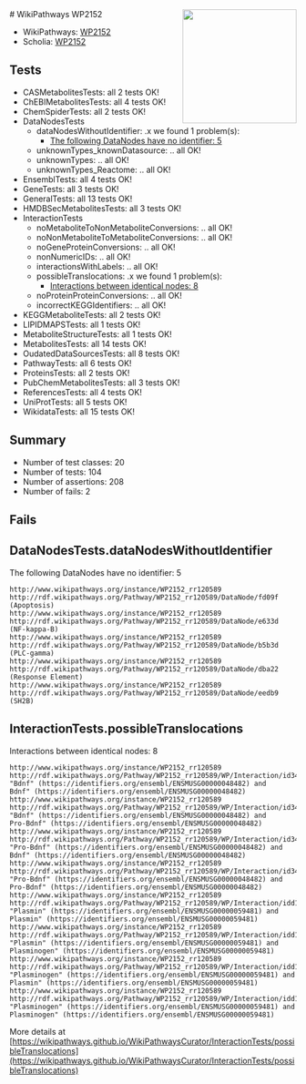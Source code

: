 <img style="float: right; width: 200px" src="https://upload.wikimedia.org/wikipedia/commons/thumb/8/83/Wplogo_with_text_500.png/640px-Wplogo_with_text_500.png" />
# WikiPathways WP2152

* WikiPathways: [WP2152](https://wikipathways.org/pathways/WP2152)
* Scholia: [WP2152](https://scholia.toolforge.org/wikipathways/WP2152)
## Tests
* CASMetabolitesTests: all 2 tests OK!
* ChEBIMetabolitesTests: all 4 tests OK!
* ChemSpiderTests: all 2 tests OK!
* DataNodesTests
    * dataNodesWithoutIdentifier: .x we found 1 problem(s):
        * [The following DataNodes have no identifier: 5](#d2d32fa4)
    * unknownTypes_knownDatasource: .. all OK!
    * unknownTypes: .. all OK!
    * unknownTypes_Reactome: .. all OK!
* EnsemblTests: all 4 tests OK!
* GeneTests: all 3 tests OK!
* GeneralTests: all 13 tests OK!
* HMDBSecMetabolitesTests: all 3 tests OK!
* InteractionTests
    * noMetaboliteToNonMetaboliteConversions: .. all OK!
    * noNonMetaboliteToMetaboliteConversions: .. all OK!
    * noGeneProteinConversions: .. all OK!
    * nonNumericIDs: .. all OK!
    * interactionsWithLabels: .. all OK!
    * possibleTranslocations: .x we found 1 problem(s):
        * [Interactions between identical nodes: 8](#1c11820d)
    * noProteinProteinConversions: .. all OK!
    * incorrectKEGGIdentifiers: .. all OK!
* KEGGMetaboliteTests: all 2 tests OK!
* LIPIDMAPSTests: all 1 tests OK!
* MetaboliteStructureTests: all 1 tests OK!
* MetabolitesTests: all 14 tests OK!
* OudatedDataSourcesTests: all 8 tests OK!
* PathwayTests: all 6 tests OK!
* ProteinsTests: all 2 tests OK!
* PubChemMetabolitesTests: all 3 tests OK!
* ReferencesTests: all 4 tests OK!
* UniProtTests: all 5 tests OK!
* WikidataTests: all 15 tests OK!


## Summary

* Number of test classes: 20
* Number of tests: 104
* Number of assertions: 208
* Number of fails: 2

## Fails

<a name="d2d32fa4" />

## DataNodesTests.dataNodesWithoutIdentifier

The following DataNodes have no identifier: 5
```
http://www.wikipathways.org/instance/WP2152_rr120589 http://rdf.wikipathways.org/Pathway/WP2152_rr120589/DataNode/fd09f (Apoptosis)
http://www.wikipathways.org/instance/WP2152_rr120589 http://rdf.wikipathways.org/Pathway/WP2152_rr120589/DataNode/e633d (NF-kappa-B)
http://www.wikipathways.org/instance/WP2152_rr120589 http://rdf.wikipathways.org/Pathway/WP2152_rr120589/DataNode/b5b3d (PLC-gamma)
http://www.wikipathways.org/instance/WP2152_rr120589 http://rdf.wikipathways.org/Pathway/WP2152_rr120589/DataNode/dba22 (Response Element)
http://www.wikipathways.org/instance/WP2152_rr120589 http://rdf.wikipathways.org/Pathway/WP2152_rr120589/DataNode/eedb9 (SH2B)
```

<a name="1c11820d" />

## InteractionTests.possibleTranslocations

Interactions between identical nodes: 8
```
http://www.wikipathways.org/instance/WP2152_rr120589 http://rdf.wikipathways.org/Pathway/WP2152_rr120589/WP/Interaction/id34395b15 "Bdnf" (https://identifiers.org/ensembl/ENSMUSG00000048482) and 
Bdnf" (https://identifiers.org/ensembl/ENSMUSG00000048482)
http://www.wikipathways.org/instance/WP2152_rr120589 http://rdf.wikipathways.org/Pathway/WP2152_rr120589/WP/Interaction/id34395b15 "Bdnf" (https://identifiers.org/ensembl/ENSMUSG00000048482) and 
Pro-Bdnf" (https://identifiers.org/ensembl/ENSMUSG00000048482)
http://www.wikipathways.org/instance/WP2152_rr120589 http://rdf.wikipathways.org/Pathway/WP2152_rr120589/WP/Interaction/id34395b15 "Pro-Bdnf" (https://identifiers.org/ensembl/ENSMUSG00000048482) and 
Bdnf" (https://identifiers.org/ensembl/ENSMUSG00000048482)
http://www.wikipathways.org/instance/WP2152_rr120589 http://rdf.wikipathways.org/Pathway/WP2152_rr120589/WP/Interaction/id34395b15 "Pro-Bdnf" (https://identifiers.org/ensembl/ENSMUSG00000048482) and 
Pro-Bdnf" (https://identifiers.org/ensembl/ENSMUSG00000048482)
http://www.wikipathways.org/instance/WP2152_rr120589 http://rdf.wikipathways.org/Pathway/WP2152_rr120589/WP/Interaction/idd102b619 "Plasmin" (https://identifiers.org/ensembl/ENSMUSG00000059481) and 
Plasmin" (https://identifiers.org/ensembl/ENSMUSG00000059481)
http://www.wikipathways.org/instance/WP2152_rr120589 http://rdf.wikipathways.org/Pathway/WP2152_rr120589/WP/Interaction/idd102b619 "Plasmin" (https://identifiers.org/ensembl/ENSMUSG00000059481) and 
Plasminogen" (https://identifiers.org/ensembl/ENSMUSG00000059481)
http://www.wikipathways.org/instance/WP2152_rr120589 http://rdf.wikipathways.org/Pathway/WP2152_rr120589/WP/Interaction/idd102b619 "Plasminogen" (https://identifiers.org/ensembl/ENSMUSG00000059481) and 
Plasmin" (https://identifiers.org/ensembl/ENSMUSG00000059481)
http://www.wikipathways.org/instance/WP2152_rr120589 http://rdf.wikipathways.org/Pathway/WP2152_rr120589/WP/Interaction/idd102b619 "Plasminogen" (https://identifiers.org/ensembl/ENSMUSG00000059481) and 
Plasminogen" (https://identifiers.org/ensembl/ENSMUSG00000059481)
```

More details at [https://wikipathways.github.io/WikiPathwaysCurator/InteractionTests/possibleTranslocations](https://wikipathways.github.io/WikiPathwaysCurator/InteractionTests/possibleTranslocations)

